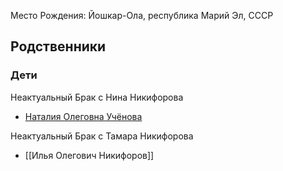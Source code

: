 Место Рождения: Йошкар-Ола, республика Марий Эл, СССР

## Родственники
### Дети
Неактуальный Брак с Нина Никифорова
- [Наталия Олеговна Учёнова](Наталия%20Олеговна%20Учёнова.md)

Неактуальный Брак с Тамара Никифорова
- [[Илья Олегович Никифоров]]